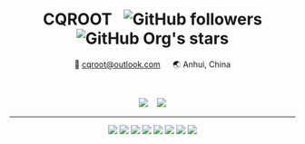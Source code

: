 <div align="center">
  <h1>CQROOT &nbsp;
    <img alt="GitHub followers" src="https://img.shields.io/github/followers/cqroot?style=social">
    <img alt="GitHub Org's stars" src="https://img.shields.io/github/stars/cqroot?style=social">
  </h1>
  
  <p>📧 <a href="mailto:cqroot@outlook.com">cqroot@outlook.com</a> &emsp; 🌏 Anhui, China</p>
  
  <br />
</div>

<p align="center">
  <img src="https://github-readme-stats.vercel.app/api?username=cqroot&show_icons=true&theme=nord&line_height=40&count_private=true">
  &nbsp;&nbsp;
  <img src="https://github-readme-stats.vercel.app/api/top-langs/?username=cqroot&theme=nord">
</p>

---

<p align="center">
  <img src="https://img.shields.io/badge/Golang-informational?style=flat&logo=go&logoColor=white&color=3f4a5a">
  <img src="https://img.shields.io/badge/Linux-informational?style=flat&logo=linux&logoColor=white&color=3f4a5a">
  <img src="https://img.shields.io/badge/Neovim-informational?style=flat&logo=neovim&logoColor=white&color=3f4a5a">
  <img src="https://img.shields.io/badge/OpenStack-informational?style=flat&logo=openstack&logoColor=white&color=3f4a5a">
  <img src="https://img.shields.io/badge/Ceph-informational?style=flat&logo=ceph&logoColor=white&color=3f4a5a">
  <img src="https://img.shields.io/badge/Prometheus-informational?style=flat-square&logo=prometheus&logoColor=white&color=3f4a5a">
  <img src="https://img.shields.io/badge/Docker-informational?style=flat&logo=docker&logoColor=white&color=3f4a5a">
  <img src="https://img.shields.io/badge/Python-informational?style=flat&logo=python&logoColor=white&color=3f4a5a">
</p>
